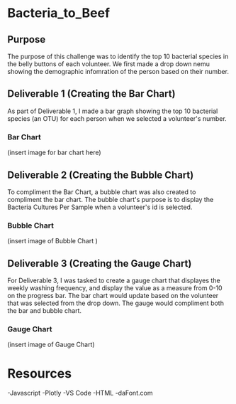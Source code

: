 # Bacteria_to_Beef
## Purpose 
The purpose of this challenge was to identify the top 10 bacterial species in the belly buttons of each volunteer. We first made a drop down nemu showing the demographic infomration of the person based on their number. 

## Deliverable 1 (Creating the Bar Chart)
As part of Deliverable 1, I made a bar graph showing the top 10 bacterial species (an OTU) for each person when we selected a volunteer's number. 

### Bar Chart 
(insert image for bar chart here)

## Deliverable 2 (Creating the Bubble Chart)
To compliment the Bar Chart, a bubble chart was also created to compliment the bar chart. The bubble chart's purpose is to display the Bacteria Cultures Per Sample when a volunteer's id is selected.

### Bubble Chart 
(insert image of Bubble Chart )

## Deliverable 3 (Creating the Gauge Chart)
For Deliverable 3, I was tasked to create a gauge chart that displayes the weekly washing frequency, and display the value as a measure from 0-10 on the progress bar. The bar chart would update based on the volunteer that was selected from the drop down. The gauge would compliment both the bar and bubble chart.

### Gauge Chart
(insert image of Gauge Chart)

# Resources
-Javascript
-Plotly
-VS Code
-HTML
-daFont.com

